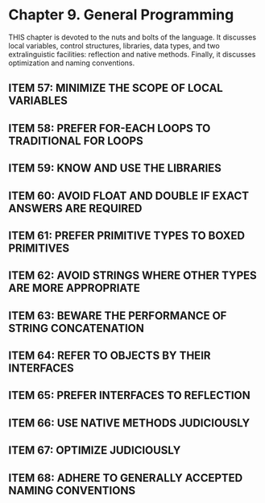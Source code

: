 # Chapter 9. General Programming

THIS chapter is devoted to the nuts and bolts of the language. It discusses local variables, control structures, libraries, 
data types, and two extralinguistic facilities: reflection and native methods. Finally, it discusses optimization and 
naming conventions.

## ITEM 57: MINIMIZE THE SCOPE OF LOCAL VARIABLES

## ITEM 58: PREFER FOR-EACH LOOPS TO TRADITIONAL FOR LOOPS

## ITEM 59: KNOW AND USE THE LIBRARIES

## ITEM 60: AVOID FLOAT AND DOUBLE IF EXACT ANSWERS ARE REQUIRED

## ITEM 61: PREFER PRIMITIVE TYPES TO BOXED PRIMITIVES

## ITEM 62: AVOID STRINGS WHERE OTHER TYPES ARE MORE APPROPRIATE

## ITEM 63: BEWARE THE PERFORMANCE OF STRING CONCATENATION

## ITEM 64: REFER TO OBJECTS BY THEIR INTERFACES

## ITEM 65: PREFER INTERFACES TO REFLECTION

## ITEM 66: USE NATIVE METHODS JUDICIOUSLY

## ITEM 67: OPTIMIZE JUDICIOUSLY

## ITEM 68: ADHERE TO GENERALLY ACCEPTED NAMING CONVENTIONS